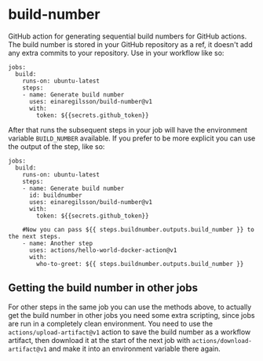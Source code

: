 # build-number
GitHub action for generating sequential build numbers for GitHub actions. The build number is stored in your GitHub repository as a ref, it doesn't add any extra commits to your repository. Use in your workflow like so:

```
jobs:
  build:
    runs-on: ubuntu-latest
    steps:
    - name: Generate build number
      uses: einaregilsson/build-number@v1 
      with:
        token: ${{secrets.github_token}}        
```

After that runs the subsequent steps in your job will have the environment variable ```BUILD_NUMBER``` available. If you prefer to be more explicit you can use the output of the step, like so:

```
jobs:
  build:
    runs-on: ubuntu-latest
    steps:
    - name: Generate build number
      id: buildnumber
      uses: einaregilsson/build-number@v1 
      with:
        token: ${{secrets.github_token}}        
    
    #Now you can pass ${{ steps.buildnumber.outputs.build_number }} to the next steps.
    - name: Another step
      uses: actions/hello-world-docker-action@v1
      with:
        who-to-greet: ${{ steps.buildnumber.outputs.build_number }}
```

## Getting the build number in other jobs

For other steps in the same job you can use the methods above, to actually get the build number in other jobs you need some extra scripting, since jobs are run in a completely clean environment. You need to use the ```actions/upload-artifact@v1``` action to save the build number as a workflow artifact, then download it at the start of the next job with ```actions/download-artifact@v1``` and make it into an environment variable there again.
